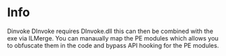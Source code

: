 
# Info
Dinvoke
DInvoke requires DInvoke.dll this can then be combined with the exe via ILMerge. You can manaually map the PE modules which allows you to obfuscate them in the code and bypass API hooking for the PE modules.


